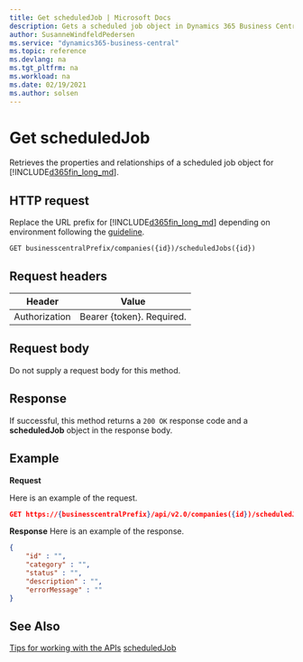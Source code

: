 ```yaml
---
title: Get scheduledJob | Microsoft Docs
description: Gets a scheduled job object in Dynamics 365 Business Central.
author: SusanneWindfeldPedersen
ms.service: "dynamics365-business-central"
ms.topic: reference
ms.devlang: na
ms.tgt_pltfrm: na
ms.workload: na
ms.date: 02/19/2021
ms.author: solsen
---
```


<!-- NOTE: This article is an auto-generated stub from the metadata file. -->
<!-- The sections marked with an EDIT_IS_REQUIRED require manual editing. -->
# Get scheduledJob

Retrieves the properties and relationships of a scheduled job object for [!INCLUDE[d365fin_long_md](../../includes/d365fin_long_md.md)].

## HTTP request

Replace the URL prefix for [!INCLUDE[d365fin_long_md](../../includes/d365fin_long_md.md)] depending on environment following the [guideline](../../v2.0/endpoints-apis-for-dynamics.md).
<!-- START>EDIT_IS_REQUIRED. There URL for accessing the endpoint might be different -->
```
GET businesscentralPrefix/companies({id})/scheduledJobs({id})
```
<!-- END>EDIT_IS_REQUIRED -->
## Request headers

|Header|Value|
|------|-----|
|Authorization  |Bearer {token}. Required. |

## Request body

Do not supply a request body for this method.

## Response

If successful, this method returns a ```200 OK``` response code and a **scheduledJob** object in the response body.

## Example

**Request**

Here is an example of the request.
<!-- START>EDIT_IS_REQUIRED. There URL for accessing the endpoint might be different -->
```json
GET https://{businesscentralPrefix}/api/v2.0/companies({id})/scheduledJobs({id})
```
<!-- END>EDIT_IS_REQUIRED -->
**Response**
Here is an example of the response.

<!-- START>EDIT_IS_REQUIRED. Fill in values for properties -->
```json
{
    "id" : "",
    "category" : "",
    "status" : "",
    "description" : "",
    "errorMessage" : ""
}
```
<!-- END>EDIT_IS_REQUIRED -->
## See Also

[Tips for working with the APIs](/dynamics365/business-central/dev-itpro/developer/devenv-connect-apps-tips)
[scheduledJob](../resources/dynamics_scheduledJob.md)
